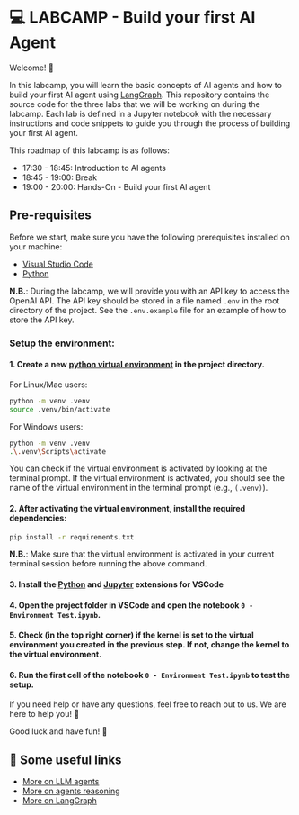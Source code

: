 # 💻 LABCAMP - Build your first AI Agent

Welcome! 🚀

In this labcamp, you will learn the basic concepts of AI agents and how to build your first AI agent using [LangGraph](https://www.langchain.com/langgraph).
This repository contains the source code for the three labs that we will be working on during the labcamp. Each lab is defined in a Jupyter notebook with the necessary instructions and code snippets to guide you through the process of building your first AI agent.

This roadmap of this labcamp is as follows:

- 17:30 - 18:45: Introduction to AI agents
- 18:45 - 19:00: Break
- 19:00 - 20:00: Hands-On - Build your first AI agent

## Pre-requisites

Before we start, make sure you have the following prerequisites installed on your machine:

- [Visual Studio Code](https://code.visualstudio.com/)
- [Python](https://www.python.org/downloads/)

**N.B.**: During the labcamp, we will provide you with an API key to access the OpenAI API. The API key should be stored in a file named `.env` in the root directory of the project. See the `.env.example` file for an example of how to store the API key.

### Setup the environment:

#### 1. Create a new [python virtual environment](https://docs.python.org/3/tutorial/venv.html) in the project directory.

For Linux/Mac users:

```bash
python -m venv .venv
source .venv/bin/activate
```

For Windows users:

```bash
python -m venv .venv
.\.venv\Scripts\activate
```

You can check if the virtual environment is activated by looking at the terminal prompt. If the virtual environment is activated, you should see the name of the virtual environment in the terminal prompt (e.g., `(.venv)`).

#### 2. After activating the virtual environment, install the required dependencies:

```bash
pip install -r requirements.txt
```

**N.B.**: Make sure that the virtual environment is activated in your current terminal session before running the above command.

#### 3. Install the [Python](https://marketplace.visualstudio.com/items?itemName=ms-python.python) and [Jupyter](https://marketplace.visualstudio.com/items?itemName=ms-toolsai.jupyter) extensions for VSCode

#### 4. Open the project folder in VSCode and open the notebook `0 - Environment Test.ipynb`.

#### 5. Check (in the top right corner) if the kernel is set to the virtual environment you created in the previous step. If not, change the kernel to the virtual environment.

#### 6. Run the first cell of the notebook `0 - Environment Test.ipynb` to test the setup.

If you need help or have any questions, feel free to reach out to us. We are here to help you! 🤗

Good luck and have fun! 🎉

## 🔗 Some useful links

- [More on LLM agents](https://www.promptingguide.ai/it/research/llm-agents)
- [More on agents reasoning](https://www.promptingguide.ai/it/techniques/react)
- [More on LangGraph](https://www.langchain.com/langgraph)
